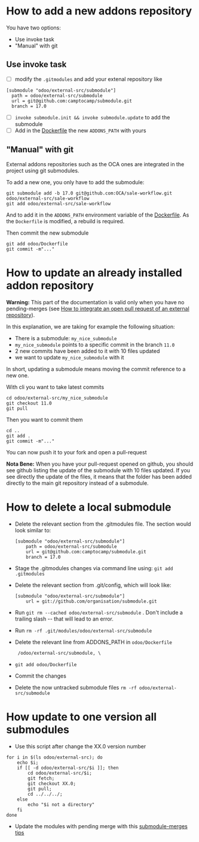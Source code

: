 # How to add a new addons repository

You have two options:
* Use invoke task
* "Manual" with git

## Use invoke task

- [ ] modify the `.gitmodules` and add your extenal repository like
```
[submodule "odoo/external-src/submodule"]
  path = odoo/external-src/submodule
  url = git@github.com:camptocamp/submodule.git
  branch = 17.0
```
- [ ] `invoke submodule.init && invoke submodule.update` to add the submodule
- [ ] Add in the [Dockerfile](../odoo/Dockerfile) the new `ADDONS_PATH` with yours

## "Manual" with git

External addons repositories such as the OCA ones are integrated in
the project using git submodules.

To add a new one, you only have to add the submodule:

```
git submodule add -b 17.0 git@github.com:OCA/sale-workflow.git odoo/external-src/sale-workflow
git add odoo/external-src/sale-workflow
```

And to add it in the `ADDONS_PATH` environment variable of the
[Dockerfile](../odoo/Dockerfile). As the `Dockerfile` is modified, a rebuild is
required.

Then commit the new submodule

```
git add odoo/Dockerfile
git commit -m"..."
```

# How to update an already installed addon repository

**Warning:** This part of the documentation is valid only when you have no pending-merges
(see [How to integrate an open pull request of an external repository](./how-to-integrate-pull-request.md)).

In this explanation, we are taking for example the following situation:
- There is a submodule: `my_nice_submodule`
- `my_nice_submodule` points to a specific commit in the branch `11.0`
- 2 new commits have been added to it with 10 files updated
- we want to update `my_nice_submodule` with it

In short, updating a submodule means moving the commit reference to a new one.

With cli you want to take latest commits
```
cd odoo/external-src/my_nice_submodule
git checkout 11.0
git pull
```
Then you want to commit them
```
cd ..
git add .
git commit -m"..."
```

You can now push it to your fork and open a pull-request

**Nota Bene:**
When you have your pull-request opened on github, you should see github listing the update
of the submodule with 10 files updated. If you see directly the update of the files, it means
that the folder has been added directly to the main git repository instead of a submodule.

# How to delete a local submodule

* Delete the relevant section from the .gitmodules file.  The section would look similar to:

  ```
  [submodule "odoo/external-src/submodule"]
      path = odoo/external-src/submodule
      url = git@github.com:camptocamp/submodule.git
      branch = 17.0
  ```

* Stage the .gitmodules changes via command line using: `git add .gitmodules`

* Delete the relevant section from .git/config, which will look like:

  ```
  [submodule "odoo/external-src/submodule"]
      url = git://github.com/organisation/submodule.git
  ```

* Run `git rm --cached odoo/external-src/submodule` .  Don't include a trailing slash -- that will lead to an error.

* Run `rm -rf .git/modules/odoo/external-src/submodule`

* Delete the relevant line from ADDONS_PATH in `odoo/Dockerfile`

  ```
   /odoo/external-src/submodule, \
  ```

* `git add odoo/Dockerfile`

* Commit the changes

* Delete the now untracked submodule files `rm -rf odoo/external-src/submodule`

# How update to one version all submodules

* Use this script after change the XX.0 version number

```shell
for i in $(ls odoo/external-src); do
    echo $i;
    if [[ -d odoo/external-src/$i ]]; then
        cd odoo/external-src/$i;
        git fetch;
        git checkout XX.0;
        git pull;
        cd ../../../;
    else
        echo "$i not a directory"
    fi
done
```

* Update the modules with pending merge with this [submodule-merges tips](invoke.md#submodulemerges)
